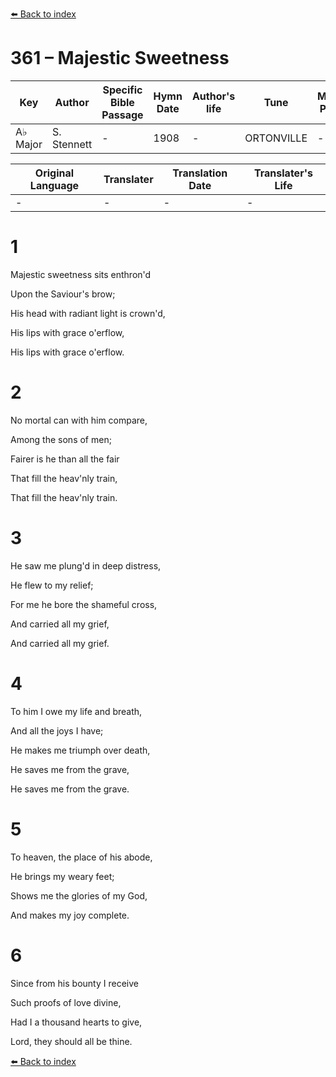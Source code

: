[⬅️ Back to index](../README.md)

# 361 – Majestic Sweetness

Key | Author   | Specific Bible Passage     |Hymn Date |Author's life |Tune |Metrical Pattern   |Composer/Source
-- | --------- | ---------------------------|----------|--------------|-----|-------------------|-------------  
A♭ Major |S. Stennett |- |1908 |- |ORTONVILLE |- |T. Hastings

Original Language | Translater | Translation Date   | Translater's Life  
----------------- | --------- | --------------------|-------------     
\- |- |- |-




# 1

Majestic sweetness sits enthron'd

Upon the Saviour's brow;

His head with radiant light is crown'd,

His lips with grace o'erflow,

His lips with grace o'erflow.



# 2

No mortal can with him compare,

Among the sons of men;

Fairer is he than all the fair

That fill the heav'nly train,

That fill the heav'nly train.



# 3

He saw me plung'd in deep distress,

He flew to my relief;

For me he bore the shameful cross,

And carried all my grief,

And carried all my grief.



# 4

To him I owe my life and breath,

And all the joys I have;

He makes me triumph over death,

He saves me from the grave,

He saves me from the grave.



# 5

To heaven, the place of his abode,

He brings my weary feet;

Shows me the glories of my God,

And makes my joy complete.



# 6

Since from his bounty I receive

Such proofs of love divine,

Had I a thousand hearts to give,

Lord, they should all be thine.

[⬅️ Back to index](../README.md)
